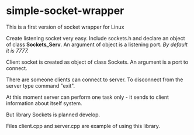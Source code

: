 # simple-socket-wrapper
This is a first version of socket wrapper for Linux

Create listening socket very easy. Include sockets.h and declare an object of class <b>Sockets_Serv</b>. An argument of object is a listening port. <i>By default it is 7777.</i>

Client socket is created as object of class Sockets. An argument is a port to connect.

There are someone clients can connect to server. To disconnect from the server type command "exit".

At this moment server can perform one task only - it sends to client information about itself system.

But library Sockets is planned develop.

Files client.cpp and server.cpp are example of using this library.
